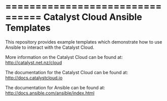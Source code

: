 ================================
Catalyst Cloud Ansible Templates
================================

This repository provides example templates which demonstrate how to use Ansible to interact with the Catalyst Cloud.

More information on the Catalyst Cloud can be found at:
http://catalyst.net.nz/cloud

The documentation for the Catalyst Cloud can be found at:
http://docs.catalystcloud.io

The documentation for Ansible can be found at:
http://docs.ansible.com/ansible/index.html
